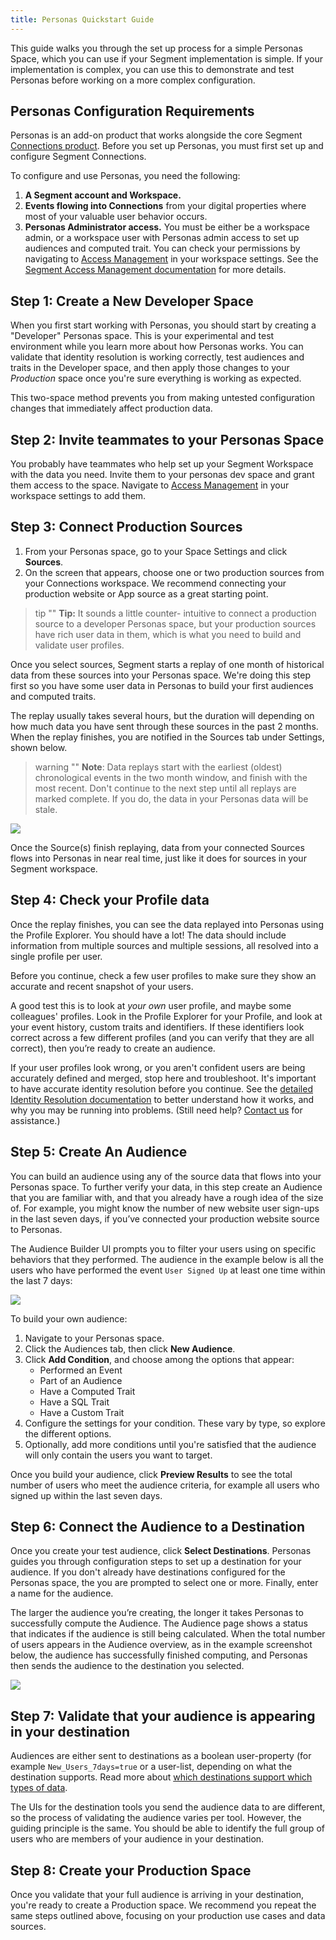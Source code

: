 ```yaml
---
title: Personas Quickstart Guide
---
```


This guide walks you through the set up process for a simple Personas Space, which you can use if your Segment implementation is simple. If your implementation is complex, you can use this to demonstrate and test Personas before working on a more complex configuration.

## Personas Configuration Requirements

Personas is an add-on product that works alongside the core Segment [Connections product](/docs/connections/). Before you set up Personas, you must first set up and configure Segment Connections.

To configure and use Personas, you need the following:

1. **A Segment account and Workspace.**
2. **Events flowing into Connections** from your digital properties where most of your valuable user behavior occurs.
3. **Personas Administrator access.** You must be either be a workspace admin, or a workspace user with Personas admin access to set up audiences and computed trait. You can check your permissions by navigating to [Access Management](https://app.segment.com/goto-my-workspace/settings/access-management) in your workspace settings. See the [Segment Access Management documentation](/docs/segment-app/iam/) for more details.


## Step 1: Create a New Developer Space

When you first start working with Personas, you should start by creating a "Developer" Personas space. This is your experimental and test environment while you learn more about how Personas works. You can validate that identity resolution is working correctly, test audiences and traits in the Developer space, and then apply those changes to your *Production* space once you're sure everything is working as expected.

This two-space method prevents you from making untested configuration changes that immediately affect production data.

<!-- TODO: I can't see this in any of the spaces I'm an admin in
To create a Personas space:
1. In your Segment workspace, click **Personas** from the left-navigation.
2.  -->

## Step 2: Invite teammates to your Personas Space

You probably have teammates who help set up your Segment Workspace with the data you need. Invite them to your personas dev space and grant them access to the space. Navigate to [Access Management](https://app.segment.com/goto-my-workspace/settings/access-management) in your workspace settings to add them.

<!-- TODO: actually add steps here -->

## Step 3: Connect Production Sources

1. From your Personas space, go to your Space Settings and click **Sources**.
2. On the screen that appears, choose one or two production sources from your Connections workspace.
   We recommend connecting your production website or App source as a great starting point.

> tip ""
> **Tip:** It sounds a little counter- intuitive to connect a production source to a developer Personas space, but your production sources have rich user data in them, which is what you need to build and validate user profiles.

Once you select sources, Segment starts a replay of one month of historical data from these sources into your Personas space. We're doing this step first so you have some user data in Personas to build your first audiences and computed traits.

The replay usually takes several hours, but the duration will depending on how much data you have sent through these sources in the past 2 months. When the replay finishes, you are notified in the Sources tab under Settings, shown below.

> warning ""
> **Note**: Data replays start with the earliest (oldest) chronological events in the two month window, and finish with the most recent. Don't continue to the next step until all replays are marked complete. If you do, the data in your Personas data will be stale.

![](images/pers-qs-sources.png)

Once the Source(s) finish replaying, data from your connected Sources flows into Personas in near real time, just like it does for sources in your Segment workspace.


## Step 4: Check your Profile data

Once the replay finishes, you can see the data replayed into Personas using the Profile Explorer. You should have a lot! The data should include information from multiple sources and multiple sessions, all resolved into a single profile per user.

Before you continue, check a few user profiles to make sure they show an accurate and recent snapshot of your users.

A good test this is to look at _your own_ user profile, and maybe some colleagues' profiles. Look in the Profile Explorer for your Profile, and look at your event history, custom traits and identifiers. If these identifiers look correct across a few different profiles (and you can verify that they are all correct), then you’re ready to create an audience.

If your user profiles look wrong, or you aren't confident users are being accurately defined and merged, stop here and troubleshoot. It's important to have accurate identity resolution before you continue. See the [detailed Identity Resolution documentation](/docs/personas/identity-resolution/) to better understand how it works, and why you may be running into problems. (Still need help? [Contact us](https://segment.com/help/contact/) for assistance.)

## Step 5: Create An Audience

You can build an audience using any of the source data that flows into your Personas space. To further verify your data, in this step create an Audience that you are familiar with, and that you already have a rough idea of the size of. For example, you might know the number of new website user sign-ups in the last seven days, if you’ve connected your production website source to Personas.

The Audience Builder UI prompts you to filter your users using on specific behaviors that they performed. The audience in the example below is all the users who have performed the event `User Signed Up` at least one time within the last 7 days:

![](images/pers-qs-config_audience.png)

To build your own audience:
1. Navigate to your Personas space.
2. Click the Audiences tab, then click **New Audience**.
3. Click **Add Condition**, and choose among the options that appear:
   - Performed an Event
   - Part of an Audience
   - Have a Computed Trait
   - Have a SQL Trait
   - Have a Custom Trait
4. Configure the settings for your condition. These vary by type, so explore the different options.
5. Optionally, add more conditions until you're satisfied that the audience will only contain the users you want to target.

Once you build your audience, click **Preview Results** to see the total number of users who meet the audience criteria, for example all users who signed up within the last seven days.


## Step 6:  Connect the Audience to a Destination

Once you create your test audience, click **Select Destinations**. Personas guides you through configuration steps to set up a destination for your audience. If you don't already have destinations configured for the Personas space, the you are prompted to select one or more. Finally, enter a name for the audience.

The larger the audience you’re creating, the longer it takes Personas to successfully compute the Audience. The Audience page shows a status that indicates if the audience is still being calculated. When the total number of users appears in the Audience overview, as in the example screenshot below, the audience has successfully finished computing, and Personas then sends the audience to the destination you selected.


![](images/pers-qs-audience_dests.png)


## Step 7: Validate that your audience is appearing in your destination

Audiences are either sent to destinations as a boolean user-property (for example `New_Users_7days=true` or a user-list, depending on what the destination supports. Read more about [which destinations support which types of data](/docs/personas/using-personas-data/#personas-compatible-destinations-event-type).

The UIs for the destination tools you send the audience data to are different, so the process of validating the audience varies per tool. However, the guiding principle is the same. You should be able to identify the full group of users who are members of your audience in your destination.

## Step 8: Create your Production Space

Once you validate that your full audience is arriving in your destination, you're ready to create a Production space. We recommend you repeat the same steps outlined above, focusing on your production use cases and data sources.
